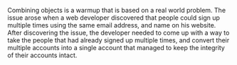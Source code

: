 Combining objects is a warmup that is based on a real world problem. The issue arose when a web developer discovered that people could sign up multiple times using the same email address, and name on his website. After discovering the issue, the developer needed to come up with a way to take the people that had already signed up multiple times, and convert their multiple accounts into a single account that managed to keep the integrity of their accounts intact.  
